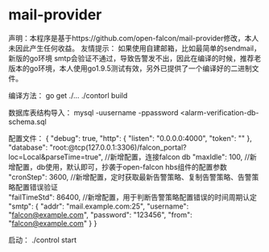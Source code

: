 mail-provider
==========================================================
声明：本程序是基于https://github.com/open-falcon/mail-provider修改，本人未因此产生任何收益。
友情提示：
如果使用自建邮箱，比如最简单的sendmail，新版的go环境 smtp会验证不通过，导致告警发不出，因此在编译的时候，推荐老版本的go环境，本人使用go1.9.5测试有效，另外已提供了一个编译好的二进制文件。

编译方法：
go get ./...
./contorl build

数据库表结构导入：
mysql -uusername -ppassword <alarm-verification-db-schema.sql

配置文件：
{
    "debug": true,
    "http": {
        "listen": "0.0.0.0:4000",
        "token": ""
    },
    "database": "root:@tcp(127.0.0.1:3306)/falcon_portal?loc=Local&parseTime=true", //新增配置，连接falcon db
    "maxIdle": 100, //新增配置，db使用，默认即可，抄袭于open-falcon hbs组件的配置参数
    "cronStep": 3600,  //新增配置，定时获取最新告警策略、复制告警策略、告警策略配置错误验证  
    "failTimeStd": 86400, //新增配置，用于判断告警策略配置错误的时间周期认定
    "smtp": {
        "addr": "mail.example.com:25",
        "username": "falcon@example.com",
        "password": "123456",
        "from": "falcon@example.com"
    }
}

启动：
./control start


 
